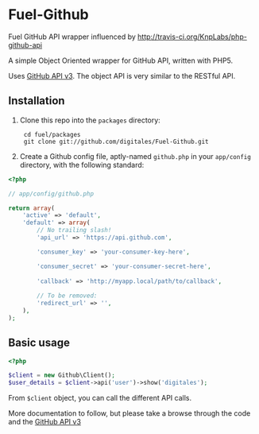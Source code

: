 Fuel-Github
===========

Fuel GitHub API wrapper influenced by http://travis-ci.org/KnpLabs/php-github-api 

A simple Object Oriented wrapper for GitHub API, written with PHP5.

Uses [GitHub API v3](http://developer.github.com/v3/). The object API is very similar to the RESTful API.

## Installation

1. Clone this repo into the `packages` directory:

		cd fuel/packages
		git clone git://github.com/digitales/Fuel-Github.git

2. Create a Github config file, aptly-named `github.php` in your `app/config` directory, with the following standard:

```php
<?php

// app/config/github.php

return array(
	'active' => 'default',
	'default' => array(
	    // No trailing slash!
	    'api_url' => 'https://api.github.com',

	    'consumer_key' => 'your-consumer-key-here',

	    'consumer_secret' => 'your-consumer-secret-here',
	
	    'callback' => 'http://myapp.local/path/to/callback',
	    
	    // To be removed:
	    'redirect_url' => '',
 	),
);
```


## Basic usage

```php
<?php

$client = new Github\Client();
$user_details = $client->api('user')->show('digitales');
```

From `$client` object, you can call the different API calls.

More documentation to follow, but please take a browse through the code and the [GitHub API v3](http://developer.github.com/v3/)